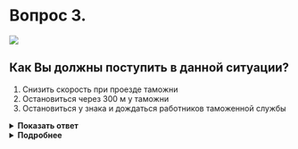# Вопрос 3.

![](https://s.drom.ru/i24227/pdd/tickets/2016/1542608733.jpg)

## Как Вы должны поступить в данной ситуации?

1. Снизить скорость при проезде таможни
2. Остановиться через 300 м у таможни
3. Остановиться у знака и дождаться работников таможенной службы

<details>
<summary><b>Показать ответ</b></summary>
Правильный ответ: 2
</details>
<details>
<summary><b>Подробнее</b></summary>
Знак 3.17.1 «Таможня» запрещает проезд без остановки у таможни или контрольного пункта таможни. Табличка под знаком 8.1.1 «Расстояние до объекта» указывает расстояние от места установки знака до места соответствующего ограничения.
(«Дорожные знаки»)
</details>
